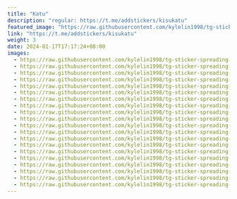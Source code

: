 ```yaml
---
title: "Katu"
description: "regular: https://t.me/addstickers/kisukatu"
featured_image: "https://raw.githubusercontent.com/kylelin1998/tg-sticker-spreading-worldwide-images/main/img/248e7a52-07c9-493b-89db-eb27b9739d59.jpg"
link: "https://t.me/addstickers/kisukatu"
weight: 3
date: 2024-01-17T17:17:24+08:00
images:
  - https://raw.githubusercontent.com/kylelin1998/tg-sticker-spreading-worldwide-images/main/img/248e7a52-07c9-493b-89db-eb27b9739d59.jpg
  - https://raw.githubusercontent.com/kylelin1998/tg-sticker-spreading-worldwide-images/main/img/3d410384-c912-4fa1-b7cc-13dc7131e413.jpg
  - https://raw.githubusercontent.com/kylelin1998/tg-sticker-spreading-worldwide-images/main/img/e2734ceb-5e81-437f-be66-6fa9765e8691.jpg
  - https://raw.githubusercontent.com/kylelin1998/tg-sticker-spreading-worldwide-images/main/img/8ef2d403-010d-4d7c-8c4e-58651c6e52bf.jpg
  - https://raw.githubusercontent.com/kylelin1998/tg-sticker-spreading-worldwide-images/main/img/cd635ee4-3d4e-4438-9072-5aa5a43fd7cc.jpg
  - https://raw.githubusercontent.com/kylelin1998/tg-sticker-spreading-worldwide-images/main/img/ff93352c-b5e2-408c-9683-35cc6d398b8b.jpg
  - https://raw.githubusercontent.com/kylelin1998/tg-sticker-spreading-worldwide-images/main/img/854b301b-d3a3-4024-ba22-a8b4b02e2d40.jpg
  - https://raw.githubusercontent.com/kylelin1998/tg-sticker-spreading-worldwide-images/main/img/dc37492b-9804-4bb6-8413-80d1db997bef.jpg
  - https://raw.githubusercontent.com/kylelin1998/tg-sticker-spreading-worldwide-images/main/img/7053b6e9-32f5-4574-b85e-595dfaf42bad.jpg
  - https://raw.githubusercontent.com/kylelin1998/tg-sticker-spreading-worldwide-images/main/img/f4e31d1c-86d9-460d-b572-6c9a7000f053.jpg
  - https://raw.githubusercontent.com/kylelin1998/tg-sticker-spreading-worldwide-images/main/img/08df7194-3ba7-4582-a422-0972d8b7788a.jpg
  - https://raw.githubusercontent.com/kylelin1998/tg-sticker-spreading-worldwide-images/main/img/cb4923b5-6cd8-4179-b745-f0a06ab922fb.jpg
  - https://raw.githubusercontent.com/kylelin1998/tg-sticker-spreading-worldwide-images/main/img/72f1caac-1138-48fa-beff-89701b11268d.jpg
  - https://raw.githubusercontent.com/kylelin1998/tg-sticker-spreading-worldwide-images/main/img/5cba19c7-b67f-49f8-8185-973dad22e8e0.jpg
  - https://raw.githubusercontent.com/kylelin1998/tg-sticker-spreading-worldwide-images/main/img/a7349ee8-aa6d-48a5-ba2a-2f91a142d71b.jpg
  - https://raw.githubusercontent.com/kylelin1998/tg-sticker-spreading-worldwide-images/main/img/465d6401-be81-4abd-8927-6140ebd0ff97.jpg
  - https://raw.githubusercontent.com/kylelin1998/tg-sticker-spreading-worldwide-images/main/img/60461c0b-5c00-487e-8091-1ed3d1edfac1.jpg
  - https://raw.githubusercontent.com/kylelin1998/tg-sticker-spreading-worldwide-images/main/img/619bb4e5-2ffe-411d-a93a-cdf3749016ae.jpg
  - https://raw.githubusercontent.com/kylelin1998/tg-sticker-spreading-worldwide-images/main/img/3b7b77ab-b0c1-4e43-9124-d112deef456f.jpg
  - https://raw.githubusercontent.com/kylelin1998/tg-sticker-spreading-worldwide-images/main/img/c14fd31c-6554-4c3d-82b3-394495245565.jpg
---
```

